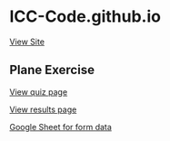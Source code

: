 # ICC-Code.github.io

[View Site](https://icc-code.github.io)


## Plane Exercise
[View quiz page](https://icc-code.github.io/plane.html)

[View results page](https://icc-code.github.io/results.html)


[Google Sheet for form data](https://docs.google.com/spreadsheets/d/1TOikqYtxjv_R1wcFjXv8zlXImJk7a0eaDCa8Mhfw0gQ/edit?usp=sharing)
